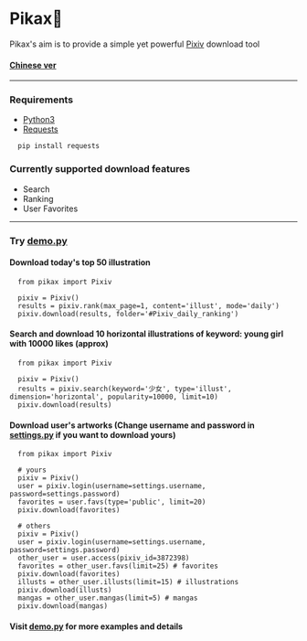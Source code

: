 # Pikax:unicorn:
Pikax's aim is to provide a simple yet powerful [Pixiv](https://www.pixiv.net/) download tool
#### [Chinese ver](https://github.com/Redcxx/Pixiv-Crawler/blob/master/README.md)
---
### Requirements
- [Python3](https://www.python.org/downloads/)
- [Requests](https://2.python-requests.org/en/master/)
```
  pip install requests
```
### Currently supported download features
- Search
- Ranking
- User Favorites
---
### Try [demo.py](https://github.com/Redcxx/Pixiv-Crawler/blob/master/demo.py)
#### Download today's top 50 illustration
```
  from pikax import Pixiv
  
  pixiv = Pixiv()
  results = pixiv.rank(max_page=1, content='illust', mode='daily')
  pixiv.download(results, folder='#Pixiv_daily_ranking')
```
#### Search and download 10 horizontal illustrations of keyword: young girl with 10000 likes (approx)
```
  from pikax import Pixiv

  pixiv = Pixiv()
  results = pixiv.search(keyword='少女', type='illust', dimension='horizontal', popularity=10000, limit=10)
  pixiv.download(results)
```
#### Download user's artworks (Change username and password in [settings.py](https://github.com/Redcxx/Pixiv-Crawler/blob/master/settings.py) if you want to download yours)
```
  from pikax import Pixiv

  # yours
  pixiv = Pixiv()
  user = pixiv.login(username=settings.username, password=settings.password)
  favorites = user.favs(type='public', limit=20)
  pixiv.download(favorites)

  # others
  pixiv = Pixiv()
  user = pixiv.login(username=settings.username, password=settings.password)
  other_user = user.access(pixiv_id=3872398)
  favorites = other_user.favs(limit=25) # favorites
  pixiv.download(favorites)
  illusts = other_user.illusts(limit=15) # illustrations
  pixiv.download(illusts)
  mangas = other_user.mangas(limit=5) # mangas
  pixiv.download(mangas)
```
#### Visit [demo.py](https://github.com/Redcxx/Pixiv-Crawler/blob/master/demo.py) for more examples and details
